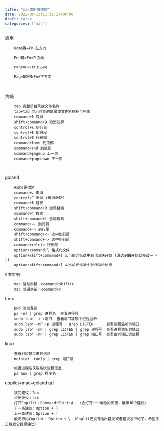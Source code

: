 ```yaml
---
title: "mac常用快捷键"
date: 2022-09-13T11:11:27+08:00
draft: false
categories: ["mac"]
---
```

通用
```
    Home键=Fn+左方向

    End键=Fn+右方向

    PageUP=Fn+上方向

    PageDOWN=Fn+下方向
```

 <br/>

终端  
```
    tab 完整的目录或文件名称
    tab+tab 显示可能的目录或文件名称补全列表
    command+D 双屏
    shift+command+D 取消双屏
    control+A 到行首
    control+E 到行尾
    control+U 行删除
    command+home 到顶部
    command+end 到底部
    command+pageup 上一页
    command+pagedown 下一页
```

<br/>

goland
```
    #部分是改建
    command+z 撤消
    control+T 重做 (撤消撤销)
    command+R 替换
    shift+command+R 全局替换
    command+f 搜索
    shift+command+f 全局搜索
    command+<- 到行首
    command+-> 到行尾
    shift+command+<- 选中到行首
    shift+command+-> 选中到行尾
    command+delete 行删除
    option+command+l 格式化文件
    option+shift+command+[ 从当前光标选中到代码块开始 (没选到最开始就多敲一下[)
    option+shift+command+] 从当前光标选中到代码块结束
```

chrome
```
    mac 强制刷新：command+shift+r
    mac 普通刷新：command+r
```

trem
```
    pwd 当前路径
    ps -ef | grep 进程名  查看进程号
    sudo lsof -i :端口  查看端口被哪个进程监听
    sudo lsof -nP -p 进程号 | grep LISTEN      查看进程监听的端口
    sudo lsof -nP | grep LISTEN | grep 进程号  查看进程监听的端口
    sudo lsof -nP | grep LISTEN | grep 端口号  查看监听端口的进程
```

linux
```
    查看对应端口进程信息
    netstat -tunlp | grep 端口号

    根据进程名获取系统进程信息
    ps aux | grep 程序名
```

copilot+mac+goland [url](https://docs.github.com/cn/copilot/getting-started-with-github-copilot/getting-started-with-github-copilot-in-a-jetbrains-ide)
```
    接受建议：Tab
    拒绝建议：Esc
    打开Copilot：Command+Shift+A  （会打开一个单独的面板，展示10个建议）
    下一条建议：Option + ]
    上一条建议：Option + [
    触发行内Copilot: Option + \ （Coplit还没有给出建议或者建议被拒绝了，希望手工触发它提供建议）
```